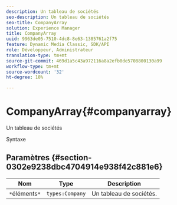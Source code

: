 ```yaml
---
description: Un tableau de sociétés
seo-description: Un tableau de sociétés
seo-title: CompanyArray
solution: Experience Manager
title: CompanyArray
uuid: 9963de05-7510-4dc8-8e63-1385761a2f75
feature: Dynamic Media Classic, SDK/API
role: Développeur, Administrateur
translation-type: tm+mt
source-git-commit: 469d1a5c43a972116a8a2efb0de5708800130a99
workflow-type: tm+mt
source-wordcount: '32'
ht-degree: 18%

---
```



# CompanyArray{#companyarray}

Un tableau de sociétés

Syntaxe

## Paramètres {#section-0302e9238dbc4704914e938f42c881e6}

| Nom | Type | Description |
|---|---|---|
| `*`éléments`*` | `types:Company` | Un tableau de sociétés. |


